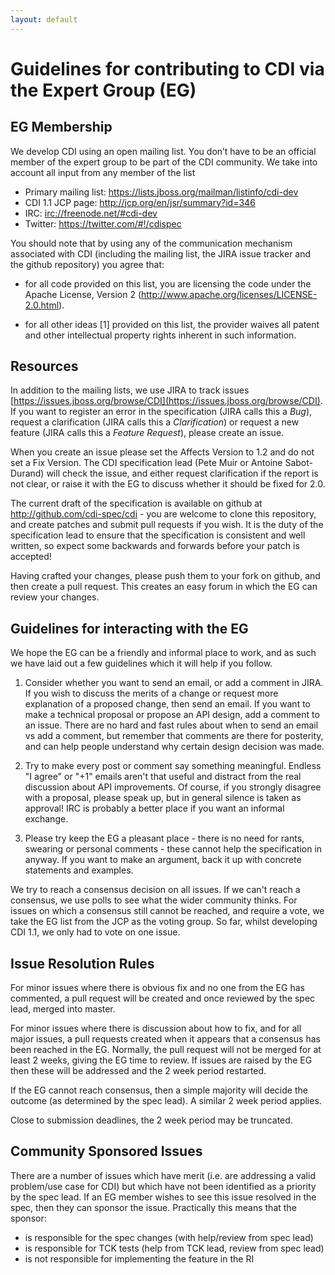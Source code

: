 ```yaml
---
layout: default
---
```


Guidelines for contributing to CDI via the Expert Group (EG)
============================================================

EG Membership
-------------

We develop CDI using an open mailing list. You don’t have to be an official member of the expert group to be part of the CDI community. We take into account all input from any member of the list

* Primary mailing list: <https://lists.jboss.org/mailman/listinfo/cdi-dev>
* CDI 1.1 JCP page: <http://jcp.org/en/jsr/summary?id=346>
* IRC: <irc://freenode.net/#cdi-dev>
* Twitter: <https://twitter.com/#!/cdispec>

You should note that by using any of the communication mechanism associated with CDI (including the mailing list, the JIRA issue tracker and the github repository) you agree that:

* for all code provided on this list, you are licensing the code under the Apache License, Version 2 (http://www.apache.org/licenses/LICENSE-2.0.html). 

* for all other ideas [1] provided on this list, the provider waives all patent and other intellectual property rights inherent in such information.

Resources
---------

In addition to the mailing lists, we use JIRA to track issues [https://issues.jboss.org/browse/CDI](https://issues.jboss.org/browse/CDI). If you want to register an error in the specification (JIRA calls this a *Bug*), request a clarification (JIRA calls this a *Clarification*) or request a new feature (JIRA calls this a *Feature Request*), please create an issue.

When you create an issue please set the Affects Version to 1.2 and do not set a Fix Version. The CDI specification lead (Pete Muir or Antoine Sabot-Durand) will check the issue, and either request clarification if the report is not clear, or raise it with the EG to discuss whether it should be fixed for 2.0.

The current draft of the specification is available on github at <http://github.com/cdi-spec/cdi> - you are welcome to clone this repository, and create patches and submit pull requests if you wish. It is the duty of the specification lead to ensure that the specification is consistent and well written, so expect some backwards and forwards before your patch is accepted!

Having crafted your changes, please push them to your fork on github, and then create a pull request. This creates an easy forum in which the EG can review your changes.


Guidelines for interacting with the EG
--------------------------------------

We hope the EG can be a friendly and informal place to work, and as such we have laid out a few guidelines which it will help if you follow.

1. Consider whether you want to send an email, or add a comment in JIRA. If you wish to discuss the merits of a change or request more explanation of a proposed change, then send an email. If you want to make a technical proposal or propose an API design, add a comment to an issue. There are no hard and fast rules about when to send an email vs add a comment, but remember that comments are there for posterity, and can help people understand why certain design decision was made.

2. Try to make every post or comment say something meaningful. Endless "I agree" or "+1" emails aren't that useful and distract from the real discussion about API improvements. Of course, if you strongly disagree with a proposal, please speak up, but in general silence is taken as approval! IRC is probably a better place if you want an informal exchange.

3. Please try keep the EG a pleasant place - there is no need for rants, swearing or personal comments - these cannot help the specification in anyway. If you want to make an argument, back it up with concrete statements and examples.

We try to reach a consensus decision on all issues. If we can't reach a consensus, we use polls to see what the wider community thinks. For issues on which a consensus still cannot be reached, and require a vote, we take the EG list from the JCP as the voting group. So far, whilst developing CDI 1.1, we only had to vote on one issue.


Issue Resolution Rules
----------------------

For minor issues where there is obvious fix and no one from the EG has commented, a pull request will be created and once reviewed by the spec lead, merged into master.

For minor issues where there is discussion about how to fix, and for all major issues, a pull requests created when it appears that a consensus has been reached in the EG.  Normally, the pull request will not be merged for at least 2 weeks, giving the EG time to review. If issues are raised by the EG then these will be addressed and the 2 week period restarted.

If the EG cannot reach consensus, then a simple majority will decide the outcome (as determined by the spec lead). A similar 2 week period applies.

Close to submission deadlines, the 2 week period may be truncated.

Community Sponsored Issues
--------------------------

There are a number of issues which have merit (i.e. are addressing a valid problem/use case for CDI) but which have not been identified as a priority by the spec lead. If an EG member wishes to see this issue resolved in the spec, then they can sponsor the issue. Practically this means that the sponsor:

* is responsible for the spec changes (with help/review from spec lead)
* is responsible for TCK tests (help from TCK lead, review from spec lead)
* is not responsible for implementing the feature in the RI
